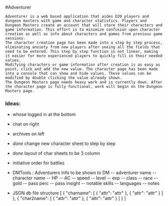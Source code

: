 #Adventurer

	Adventurer is a web based application that aides D20 players and dungeon masters with game and character statistics. Players and Dungeon Masters create an account that will store their characters and game information. This effort is to minimize confusion upon character creation as well as info about characters and games from previous game sessions.
	The character creation page has been made into a step by step process, eliminating anxiety from new players after seeing all the fields that need to be entered. This step by step function is not linear, making it easier for more experienced players to quickly fill in their needed values.
	Modifying characters or game information after creation is as easy as point, click and add the new value. The character page has been made into a console that can show and hide values. These values can be modified by double clicking the value already shown.
	The Dungeon Masters page needs heavy work and is currently down. After the character page is fully functional, work will begin on the Dungeon Masters page.


### Ideas:

- whose logged in at the bottom
- chat on right
- archives on left
- *done* change new character sheet to step by step
- *done* layout of char sheets to be 3 column
- initiative order for battles

- DMTools : Adventurers Info to be shown to DM
-- adventurer name
-- character name
-- HP
-- AC
-- speed
-- level
-- exp
-- class
-- race
-- gold
-- pass perc
-- pass insight
-- notable skills
-- languages
-- notes

- JSON db file structure
[
    {
        "charname": [
            {
                "attr": "attr"
            },
            {
                "attr": "attr"
            }
        ]
    },
    {
        "char2name": [
            {
                "attr": "attr"
            },
            {
                "attr": "attr"
            }
        ]
    }
]
